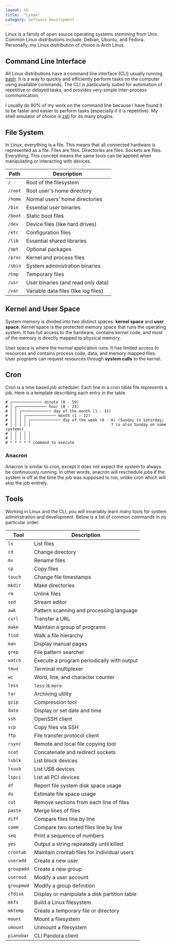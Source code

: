```yaml
---
layout: kb
title:  "Linux"
category: Software Development
---
```


Linux is a family of open source operating systems stemming from
Unix. Common Linux distributions include: Debian, Ubuntu, and Fedora.
Personally, my Linux distribution of choice is Arch Linux.

## Command Line Interface
All Linux distributions have a command line interface (CLI) usually
running [bash](/knowledge/bash.html). It is a way to quickly
and efficiently perform tasks on the computer using available
commands.  The CLI is particularly suited for automation of repetitive
or delayed tasks, and provides very simple inter-process communication.

I usually do 90% of my work on the command line because I have found
it to be faster and easier to perform tasks (especially if it is
repetitive). My shell emulator of choice is [zsh](https://www.zsh.org/)
for its many plugins.

## File System
In Linux, everything is a file. This means that all connected
hardware is represented as a file. Files are files. Directories are
files. Sockets are files. Everything. This concept means the same
tools can be applied when manipulating or interacting with devices.

| Path | Description |
| ---- | ----------- |
| `/`  | Root of the filesystem |
| `/root` | Root user's home directory |
| `/home` | Normal users' home directories |
| `/bin` | Essential user binaries |
| `/boot` | Static boot files |
| `/dev` | Device files (like hard drives) |
| `/etc` | Configuration files |
| `/lib` | Essential shared libraries |
| `/opt` | Optional packages |
| `/proc` | Kernel and process files |
| `/sbin` | System administration binaries |
| `/tmp` | Temporary files |
| `/usr` | User binaries (and read only data) |
| `/var` | Variable data files (like log files) |

## Kernel and User Space
System memory is divided into two distinct spaces: **kernel space**
and **user space**. Kernel space is the protected memory space that
runs the operating system. It has full access to the hardware,
contains kernel code, and most of the memory is directly mapped to
physical memory.

User space is where the normal application runs.  It has limited
access to resources and contains process code, data, and memory
mapped files. User programs can request resources through **system
calls** to the kernel.

## Cron
Cron is a time based job scheduler. Each line in a cron table file
represents a job. Here is a template describing each entry in the
table.

```
# ┌───────────── minute (0 - 59)
# │ ┌───────────── hour (0 - 23)
# │ │ ┌───────────── day of the month (1 - 31)
# │ │ │ ┌───────────── month (1 - 12)
# │ │ │ │ ┌───────────── day of the week (0 - 6) (Sunday to Saturday;
# │ │ │ │ │                                   7 is also Sunday on some systems)
# │ │ │ │ │
# │ │ │ │ │
# * * * * * command to execute
```

### Anacron
Anacron is similar to cron, except it does not expect the system
to always be continuously running. In other words, anacron will
reschedule jobs if the system is off at the time the job was supposed
to run, unlike cron which will skip the job entirely.

## Tools
Working in Linux and the CLI, you will invariably learn many tools
for system administration and development. Below is a list of common
commands in no particular order.

| Tool | Description |
| ---- | ----------- |
| `ls` | List files  |
| `cd` | Change directory |
| `mv` | Rename files |
| `cp` | Copy files |
| `touch` | Change file timestamps |
| `mkdir` | Make directories |
| `rm` | Unlink files |
| `sed` | Stream editor |
| `awk` | Pattern scanning and processing language |
| `curl` | Transfer a URL |
| `make` | Maintain a group of programs |
| `find` | Walk a file hierarchy |
| `man` | Display manual pages |
| `grep` | File pattern searcher |
| `watch` | Execute a program periodically with output |
| `tmux` | Terminal multiplexer |
| `wc` | Word, line, and character counter |
| `less` | `less` is `more` |
| `tar` | Archiving utility |
| `gzip` | Compression tool |
| `date` | Display or set date and time |
| `ssh` | OpenSSH client |
| `scp` | Copy files via SSH |
| `ftp` | File transfer protocol client |
| `rsync` | Remote and local file copying tool |
| `ncat` | Concatenate and redirect sockets |
| `lsblk` | List block devices |
| `lsusb` | List USB devices |
| `lspci` | List all PCI devices |
| `df` | Report file system disk space usage |
| `du` | Estimate file space usage |
| `cut` | Remove sections from each line of files |
| `paste` | Merge lines of files |
| `diff` | Compare files line by line |
| `comm` | Compare two sorted files line by line |
| `seq` | Print a sequence of numbers |
| `yes` | Output a string repeatedly until killed |
| `crontab` | Maintain crontab files for individual users |
| `useradd` | Create a new user |
| `groupadd` | Create a new group |
| `usermod` | Modify a user account |
| `groupmod` | Modify a group definition |
| `cfdisk` | Display or manipulate a disk partition table |
| `mkfs` | Build a Linux filesystem |
| `mktemp` | Create a temporary file or directory |
| `mount` | Mount a filesystem |
| `umount` | Unmount a filesystem |
| `pianobar` | CLI Pandora client |
